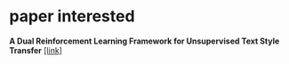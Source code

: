 # paper interested

**A Dual Reinforcement Learning Framework for Unsupervised Text Style Transfer**
[[link]](https://export.arxiv.org/pdf/1905.10060)
